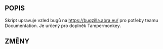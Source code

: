 POPIS
-----
Skript upravuje vzled bugů na https://bugzilla.abra.eu/ pro potřeby teamu Documentation. Je určený pro doplněk Tampermonkey.

ZMĚNY
-----
